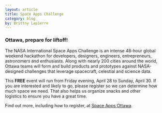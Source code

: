 ```yaml
---
layout: article
title: Space Apps Challenge
category: blog
by: Brittny Lapierre
---
```


<h3>Ottawa, prepare for liftoff!</h3> 

<p>The NASA International Space Apps Challenge is an intense 48-hour global weekend hackathon for developers, designers, engineers, entrepreneurs, astronomers and enthusiasts. Along with nearly 200 cities around the world, Ottawa teams will form and build products and prototypes against NASA-designed challenges that leverage spacecraft, celestial and science data.</p>

<p>This <b>FREE</b> event will run from Friday evening, April 28 to Sunday, April 30. If you are interested and likely to go, please register so we can determine how much space we need. That also helps us organize snacks and other logistics to ensure you have a great time.</p>

<p>Find out more, including how to register, at <a href="http://www.spaceappsottawa.com">Space Apps Ottawa</a>.</p>
